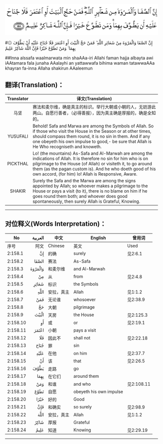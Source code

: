 ![002:158](images/002_158.gif)

#۞ إِنَّ الصَّفَا وَالْمَرْوَةَ مِنْ شَعَائِرِ اللَّهِ ۖ فَمَنْ حَجَّ الْبَيْتَ أَوِ اعْتَمَرَ فَلَا جُنَاحَ عَلَيْهِ أَنْ يَطَّوَّفَ بِهِمَا ۚ وَمَنْ تَطَوَّعَ خَيْرًا فَإِنَّ اللَّهَ شَاكِرٌ عَلِيمٌ 

##Inna alssafa waalmarwata min shaAAa-iri Allahi faman hajja albayta awi iAAtamara fala junaha AAalayhi an yattawwafa bihima waman tatawwaAAa khayran fa-inna Allaha shakirun AAaleemun 

## 翻译(Translation)：

| Translator | 译文(Translation)                                            |
| :--------: | ------------------------------------------------------------ |
|    马坚    | 赛法和麦尔维，确是真主的标识。举行大朝或小朝的人，无妨游此两山。自愿行善者，（必得善报），因为真主确是厚报的，确是全知的。 |
|  YUSUFALI  | Behold! Safa and Marwa are among the Symbols of Allah. So if those who visit the House in the Season or at other times, should compass them round, it is no sin in them. And if any one obeyeth his own impulse to good,- be sure that Allah is He Who recogniseth and knoweth. |
|  PICKTHAL  | Lo! (the mountains) As-Safa and Al-Marwah are among the indications of Allah. It is therefore no sin for him who is on pilgrimage to the House (of Allah) or visiteth it, to go around them (as the pagan custom is). And he who doeth good of his own accord, (for him) lo! Allah is Responsive, Aware. |
|   SHAKIR   | Surely the Safa and the Marwa are among the signs appointed by Allah; so whoever makes a pilgrimage to the House or pays a visit (to it), there is no blame on him if he goes round them both; and whoever does good spontaneously, then surely Allah is Grateful, Knowing. |

---

## 对位释义(Words Interpretation)：

| No       | العربية | 中文       | English                 | 曾用词     |
| -------- | ------: | ---------- | ----------------------- | ---------- |
| 序号     |    阿文 | Chinese    | 英文                    | Used       |
| 2:158.1  |      إِنَّ | 的确       | surely                  | 见2:6.1    |
| 2:158.2  |   الصَّفَا | 赛法       | As-Safa                 |            |
| 2:158.3  | وَالْمَرْوَةَ | 和麦尔维   | and Al-Marwah           |            |
| 2:158.4  |      مِنْ | 从         | from                    | 见2:4.8    |
| 2:158.5  |   شَعَائِرِ | 标识       | the Symbols             |            |
| 2:158.6  |    اللَّهِ | 安拉，真主 | Allah                   | 见1:1.2    |
| 2:158.7  |     فَمَنْ | 无论谁     | whosoever               | 见2:38.9   |
| 2:158.8  |      حَجَّ | 大朝       | pilgrimage              |            |
| 2:158.9  |   الْبَيْتَ | 天房       | the House               | 见2:125.3  |
| 2:158.10 |      أَوِ | 或         | or                      | 见2:19.1   |
| 2:158.11 |   اعْتَمَرَ | 小朝       | pays a visit            |            |
| 2:158.12 |     فَلَا | 因此不     | shall not               | 见2:22.18  |
| 2:158.13 |    جُنَاحَ | 罪         | sin                     |            |
| 2:158.14 |    عَلَيْهِ | 在他       | on him                  | 见2:37.7   |
| 2:158.15 |      أَنْ | 该         | that                    | 见2:26.5   |
| 2:158.16 |    يَطَّوَّفَ | 走路       | go                      |            |
| 2:158.17 |    بِهِمَا | 在它们     | around them             |            |
| 2:158.18 |     وَمَنْ | 和谁       | and who                 | 见2:108.11 |
| 2:158.19 |    تَطَوَّعَ | 自愿       | obeyeth his own impulse |            |
| 2:158.20 |    خَيْرًا | 好的       | Good                    |            |
| 2:158.21 |     فَإِنَّ | 和确实     | so surely               | 见2:98.9   |
| 2:158.22 |    اللَّهَ | 安拉，真主 | Allah                   | 见1:1.2    |
| 2:158.23 |    شَاكِرٌ | 厚报       | Grateful                |            |
| 2:158.24 |    عَلِيمٌ | 知道       | Knowing                 | 见2:29.19  |

---
